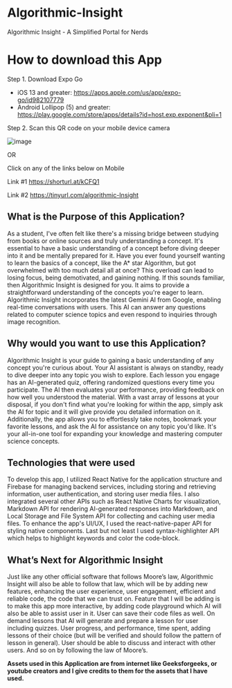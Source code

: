 # Algorithmic-Insight
Algorithmic Insight - A Simplified Portal for Nerds

# How to download this App

Step 1. Download Expo Go 
 - iOS 13 and greater: https://apps.apple.com/us/app/expo-go/id982107779
 - Android Lollipop (5) and greater: https://play.google.com/store/apps/details?id=host.exp.exponent&pli=1

Step 2. Scan this QR code on your mobile device camera

![image](https://github.com/manmeetsingh7781/Algorithmic-Insight/assets/35901948/9348d116-af68-47b2-9e00-8f2da50607a8)


OR

Click on any of the links below on Mobile 

Link #1 https://shorturl.at/kCFQ1

Link #2 https://tinyurl.com/algorithmic-Insight



## What is the Purpose of this Application?
As a student, I've often felt like there's a missing bridge between studying from books or online sources and truly understanding a concept. It's essential to have a basic understanding of a concept before diving deeper into it and be mentally prepared for it.
Have you ever found yourself wanting to learn the basics of a concept, like the A* star Algorithm, but got overwhelmed with too much detail all at once? This overload can lead to losing focus, being demotivated, and gaining nothing. If this sounds familiar, then Algorithmic Insight is designed for you. It aims to provide a straightforward understanding of the concepts you're eager to learn.
Algorithmic Insight incorporates the latest Gemini AI from Google, enabling real-time conversations with users. This AI can answer any questions related to computer science topics and even respond to inquiries through image recognition.

## Why would you want to use this Application?
Algorithmic Insight is your guide to gaining a basic understanding of any concept you're curious about. Your AI assistant is always on standby, ready to dive deeper into any topic you wish to explore.
Each lesson you engage has an AI-generated quiz, offering randomized questions every time you participate. The AI then evaluates your performance, providing feedback on how well you understood the material.
With a vast array of lessons at your disposal, if you don't find what you're looking for within the app, simply ask the AI for topic and it will give provide you detailed information on it.
Additionally, the app allows you to effortlessly take notes, bookmark your favorite lessons, and ask the AI for assistance on any topic you'd like. It's your all-in-one tool for expanding your knowledge and mastering computer science concepts.


## Technologies that were used
To develop this app, I utilized React Native for the application structure and Firebase for managing backend services, including storing and retrieving information, user authentication, and storing user media files. I also integrated several other APIs such as React Native Charts for visualization, Markdown API for rendering AI-generated responses into Markdown, and Local Storage and File System API for collecting and caching user media files. To enhance the app's UI/UX, I used the react-native-paper API for styling native components. Last but not least I used syntax-highlighter API which helps to highlight keywords and color the code-block. 

## What’s Next for Algorithmic Insight
Just like any other official software that follows Moore’s law, Algorithmic Insight will also be able to follow that law, which will be by adding new features, enhancing the user experience, user engagement, efficient and reliable code, the code that we can trust on.
Feature that I will be adding is to make this app more interactive, by adding code playground which AI will also be able to assist user in it. User can save their code files as well.
On demand lessons that AI will generate and prepare a lesson for user including quizzes. 
User progress, and performance, time spent, adding lessons of their choice (but will be verified and should follow the pattern of lesson in general).
User should be able to discuss and interact with other users.
And so on by following the law of Moore’s.

**Assets used in this Application are from internet like Geeksforgeeks, or youtube creators and I give credits to them for the assets that I have used.**
